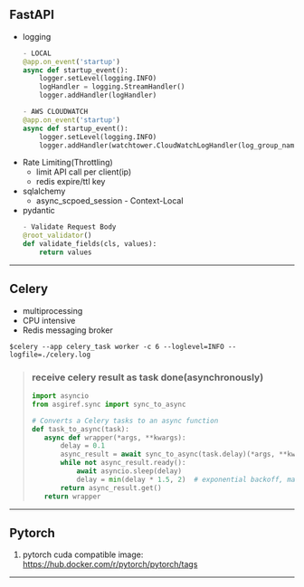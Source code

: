 ## FastAPI
- logging
  ```python
  - LOCAL
  @app.on_event('startup')
  async def startup_event():
      logger.setLevel(logging.INFO)
      logHandler = logging.StreamHandler()
      logger.addHandler(logHandler)
  
  - AWS CLOUDWATCH
  @app.on_event('startup')
  async def startup_event():
      logger.setLevel(logging.INFO)
      logger.addHandler(watchtower.CloudWatchLogHandler(log_group_name="{group_name}", log_stream_name="{stream_name}"))
  ```
- Rate Limiting(Throttling)
  - limit API call per client(ip)
  - redis expire/ttl key
- sqlalchemy
  - async_scpoed_session - Context-Local
- pydantic
  ```python
  - Validate Request Body
  @root_validator()
  def validate_fields(cls, values):
      return values
  ```
---
## Celery
- multiprocessing
- CPU intensive
- Redis messaging broker
```
$celery --app celery_task worker -c 6 --loglevel=INFO --logfile=./celery.log
```
>### receive celery result as task done(asynchronously)
>```python
>import asyncio
>from asgiref.sync import sync_to_async
>
># Converts a Celery tasks to an async function
>def task_to_async(task):
>    async def wrapper(*args, **kwargs):
>        delay = 0.1
>        async_result = await sync_to_async(task.delay)(*args, **kwargs)
>        while not async_result.ready():
>            await asyncio.sleep(delay)
>            delay = min(delay * 1.5, 2)  # exponential backoff, max 2 seconds
>        return async_result.get()
>    return wrapper
>```
---
## Pytorch
1. pytorch cuda compatible image: https://hub.docker.com/r/pytorch/pytorch/tags
---
